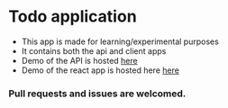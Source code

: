 # Todo application

- This app is made for learning/experimental purposes
- It contains both the api and client apps
- Demo of the API is hosted [here](https://mtodo-api.herokuapp.com/api-docs)
- Demo of the react app is hosted here [here](https://ethio-todo.netlify.app)

### Pull requests and issues are welcomed.
